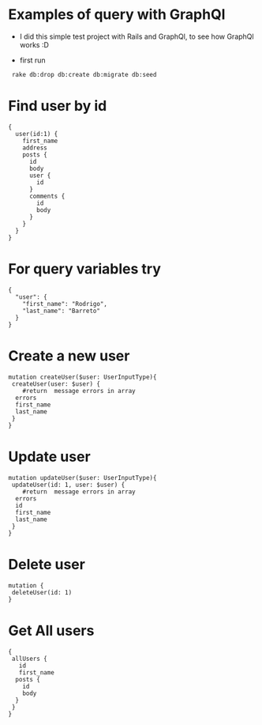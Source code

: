 # Examples of query with GraphQl 

* I did this simple test project with Rails and GraphQl, to see how GraphQl works :D

* first run
 ``` 
  rake db:drop db:create db:migrate db:seed
 ```

# Find user by id
```
{
  user(id:1) {
    first_name
    address
    posts {
      id
      body
      user {
        id
      }
      comments {
        id
        body
      }
    }
  }
}
```

# For query variables try

```
{
  "user": {
    "first_name": "Rodrigo",
    "last_name": "Barreto"
  }
}

```

# Create a new user
```
mutation createUser($user: UserInputType){
 createUser(user: $user) {
	#return  message errors in array
  errors
  first_name
  last_name
 }
}

```

# Update user
```
mutation updateUser($user: UserInputType){
 updateUser(id: 1, user: $user) {
	#return  message errors in array
  errors
  id
  first_name
  last_name
 }
}
```

# Delete user

```
mutation {
 deleteUser(id: 1) 
}

```

# Get All users
```
{
 allUsers {
   id
   first_name
  posts {
    id
    body
  }
 }
}
```